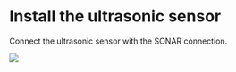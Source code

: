 ﻿---
sidebar_position: 2
sidebar_label: Install the ultrasonic sensor
---

# Install the ultrasonic sensor

Connect the ultrasonic sensor with the SONAR connection.

![](https://wiki-media-ef.oss-cn-hongkong.aliyuncs.com//images/install-the-ultrasonic-sensor.png)
